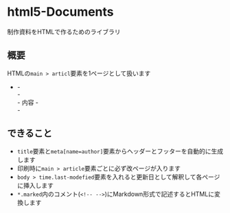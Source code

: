 html5-Documents
===============

制作資料をHTMLで作るためのライブラリ

## 概要

HTMLの`main > articl`要素を1ページとして扱います

- <body>
    - <main>
        - <article>
            - 内容
        - <article class="marked">
            - <!-- Markdown -->

## できること

- `title`要素と`meta[name=author]`要素からヘッダーとフッターを自動的に生成します
- 印刷時に`main > article`要素ごとに必ず改ページが入ります
- `body > time.last-modefied`要素を入れると更新日として解釈して各ページに挿入します
- `*.marked`内のコメント(`<!-- -->`)にMarkdown形式で記述するとHTMLに変換します